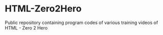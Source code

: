 # HTML-Zero2Hero
Public repository containing program codes of various training videos of HTML - Zero 2 Hero
